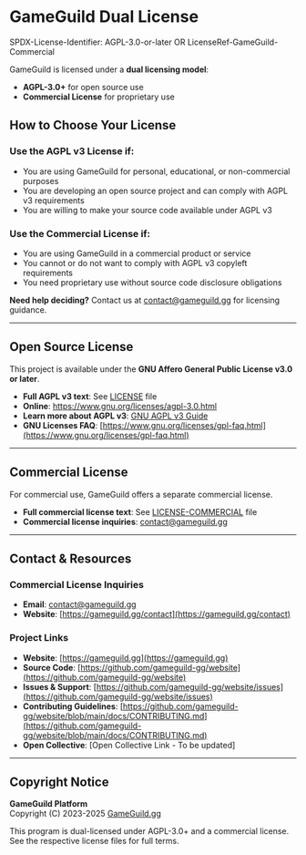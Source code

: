 # GameGuild Dual License

SPDX-License-Identifier: AGPL-3.0-or-later OR LicenseRef-GameGuild-Commercial

GameGuild is licensed under a **dual licensing model**:

- **AGPL-3.0+** for open source use
- **Commercial License** for proprietary use

## How to Choose Your License

### Use the AGPL v3 License if:

- You are using GameGuild for personal, educational, or non-commercial purposes
- You are developing an open source project and can comply with AGPL v3 requirements
- You are willing to make your source code available under AGPL v3

### Use the Commercial License if:

- You are using GameGuild in a commercial product or service
- You cannot or do not want to comply with AGPL v3 copyleft requirements
- You need proprietary use without source code disclosure obligations

**Need help deciding?** Contact us at [contact@gameguild.gg](mailto:contact@gameguild.gg) for licensing guidance.

---

## Open Source License

This project is available under the **GNU Affero General Public License v3.0 or later**.

- **Full AGPL v3 text**: See [LICENSE](LICENSE) file
- **Online**: https://www.gnu.org/licenses/agpl-3.0.html
- **Learn more about AGPL v3**: [GNU AGPL v3 Guide](https://www.gnu.org/licenses/quick-guide-gplv3.html)
- **GNU Licenses FAQ**: [https://www.gnu.org/licenses/gpl-faq.html](https://www.gnu.org/licenses/gpl-faq.html)

---

## Commercial License

For commercial use, GameGuild offers a separate commercial license.

- **Full commercial license text**: See [LICENSE-COMMERCIAL](LICENSE-COMMERCIAL) file
- **Commercial license inquiries**: [contact@gameguild.gg](mailto:contact@gameguild.gg)

---

## Contact & Resources

### Commercial License Inquiries

- **Email**: [contact@gameguild.gg](mailto:contact@gameguild.gg)
- **Website**: [https://gameguild.gg/contact](https://gameguild.gg/contact)

### Project Links

- **Website**: [https://gameguild.gg](https://gameguild.gg)
- **Source Code**: [https://github.com/gameguild-gg/website](https://github.com/gameguild-gg/website)
- **Issues & Support**: [https://github.com/gameguild-gg/website/issues](https://github.com/gameguild-gg/website/issues)
- **Contributing Guidelines**: [https://github.com/gameguild-gg/website/blob/main/docs/CONTRIBUTING.md](https://github.com/gameguild-gg/website/blob/main/docs/CONTRIBUTING.md)
- **Open Collective**: [Open Collective Link - To be updated]

---

## Copyright Notice

**GameGuild Platform**  
Copyright (C) 2023-2025 [GameGuild.gg](https://gameguild.gg)

This program is dual-licensed under AGPL-3.0+ and a commercial license. See the respective license files for full terms.

